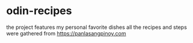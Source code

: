 # odin-recipes
the project features my personal favorite dishes
all the recipes and steps were gathered from https://panlasangpinoy.com
